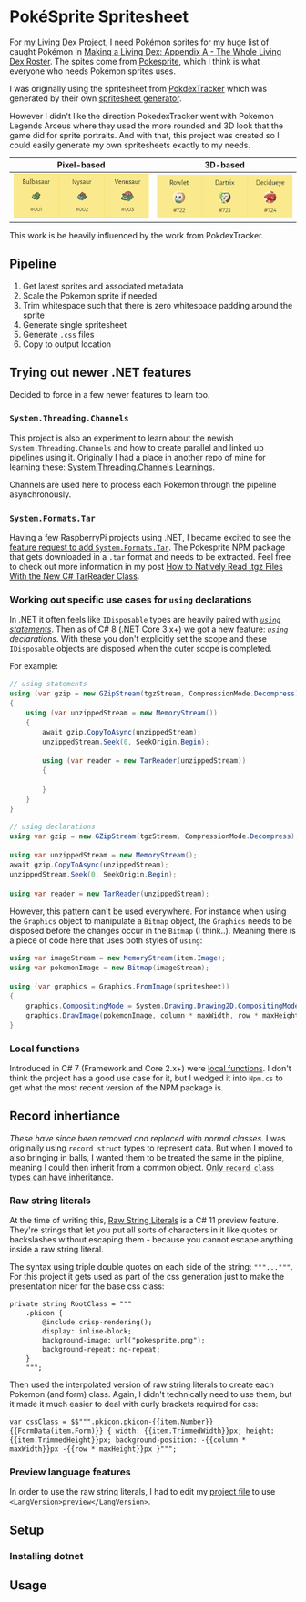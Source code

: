 # PokéSprite Spritesheet
For my Living Dex Project, I need Pokémon sprites for my huge list of caught Pokémon in [Making a Living Dex: Appendix A - The Whole Living Dex Roster](https://www.nikouusitalo.com/blog/making-a-living-dex-appendix-a-the-whole-living-dex-roster/). The spites come from [Pokesprite](https://github.com/msikma/pokesprite), which I think is what everyone who needs Pokémon sprites uses.

I was originally using the spritesheet from [PokdexTracker](https://pokedextracker.com/) which was generated by their own [spritesheet generator](https://github.com/pokedextracker/pokesprite).  

However I didn't like the direction PokedexTracker went with Pokemon Legends Arceus where they used the more rounded and 3D look that the game did for sprite portraits. And with that, this project was created so I could easily generate my own spritesheets exactly to my needs. 

| Pixel-based                                    | 3D-based                                    |
| ---------------------------------------------- | ------------------------------------------- |
| ![image](docs/pokdextracker-pixel-sprites.png) | ![image](docs/pokdextracker-3d-sprites.png) |
                                                

This work is be heavily influenced by the work from PokdexTracker. 

## Pipeline

1. Get latest sprites and associated metadata
1. Scale the Pokemon sprite if needed 
1. Trim whitespace such that there is zero whitespace padding around the sprite
1. Generate single spritesheet
1. Generate `.css` files
1. Copy to output location

## Trying out newer .NET features
Decided to force in a few newer features to learn too. 

### `System.Threading.Channels`
This project is also an experiment to learn about the newish `System.Threading.Channels` and how to create parallel and linked up pipelines using it. Originally I had a place in another repo of mine for learning these: [System.Threading.Channels Learnings](https://github.com/nikouu/System.Threading.Channels-Learnings).

Channels are used here to process each Pokemon through the pipeline asynchronously.

### `System.Formats.Tar`
Having a few RaspberryPi projects using .NET, I became excited to see the [feature request to add `System.Formats.Tar`](https://github.com/dotnet/runtime/issues/65951). The Pokesprite NPM package that gets downloaded in a `.tar` format and needs to be extracted. Feel free to check out more information in my post [How to Natively Read .tgz Files With the New C# TarReader Class](https://www.nikouusitalo.com/how-to-natively-read-tgz-files-with-the-new-c-tarreader-class/).

### Working out specific use cases for `using` declarations
In .NET it often feels like `IDisposable` types are heavily paired with _[`using` statements](https://docs.microsoft.com/en-us/dotnet/csharp/language-reference/keywords/using-statement)_. Then as of C# 8 (.NET Core 3.x+) we got a new feature: _`using` declarations_. With these you don't explicitly set the scope and these `IDisposable` objects are disposed when the outer scope is completed. 

For example:

```csharp
// using statements
using (var gzip = new GZipStream(tgzStream, CompressionMode.Decompress))
{
	using (var unzippedStream = new MemoryStream())
	{
		await gzip.CopyToAsync(unzippedStream);
		unzippedStream.Seek(0, SeekOrigin.Begin);

		using (var reader = new TarReader(unzippedStream))
		{

		}
	}
}
```

```csharp
// using declarations
using var gzip = new GZipStream(tgzStream, CompressionMode.Decompress);

using var unzippedStream = new MemoryStream();
await gzip.CopyToAsync(unzippedStream);
unzippedStream.Seek(0, SeekOrigin.Begin);

using var reader = new TarReader(unzippedStream);
```

However, this pattern can't be used everywhere. For instance when using the `Graphics` object to manipulate a `Bitmap` object, the `Graphics` needs to be disposed before the changes occur in the `Bitmap` (I think..). Meaning there is a piece of code here that uses both styles of `using`:

```csharp
using var imageStream = new MemoryStream(item.Image);
using var pokemonImage = new Bitmap(imageStream);

using (var graphics = Graphics.FromImage(spritesheet))
{
	graphics.CompositingMode = System.Drawing.Drawing2D.CompositingMode.SourceOver;
	graphics.DrawImage(pokemonImage, column * maxWidth, row * maxHeight);
}   
```

### Local functions
Introduced in C# 7 (Framework and Core 2.x+) were [local functions](https://docs.microsoft.com/en-us/dotnet/csharp/programming-guide/classes-and-structs/local-functions). I don't think the project has a good use case for it, but I wedged it into `Npm.cs` to get what the most recent version of the NPM package is. 

## Record inhertiance
_These have since been removed and replaced with normal classes._
I was originally using `record struct` types to represent data. But when I moved to also bringing in balls, I wanted them to be treated the same in the pipline, meaning I could then inherit from a common object. [Only `record class` types can have inheritance](https://docs.microsoft.com/en-us/dotnet/csharp/language-reference/builtin-types/record#inheritance). 

### Raw string literals
At the time of writing this, [Raw String Literals](https://devblogs.microsoft.com/dotnet/csharp-11-preview-updates/) is a C# 11 preview feature. They're strings that let you put all sorts of characters in it like quotes or backslashes without escaping them - because you cannot escape anything inside a raw string literal. 

The syntax using triple double quotes on each side of the string: `"""..."""`. For this project it gets used as part of the css generation just to make the presentation nicer for the base css class:
```
private string RootClass = """
    .pkicon {
        @include crisp-rendering();
        display: inline-block;
        background-image: url("pokesprite.png");
        background-repeat: no-repeat;
    }
    """;
```

Then used the interpolated version of raw string literals to create each Pokemon (and form) class. Again, I didn't technically need to use them, but it made it much easier to deal with curly brackets required for css:
```
var cssClass = $$""".pkicon.pkicon-{{item.Number}}{{FormData(item.Form)}} { width: {{item.TrimmedWidth}}px; height: {{item.TrimmedHeight}}px; background-position: -{{column * maxWidth}}px -{{row * maxHeight}}px }""";

```

### Preview language features
In order to use the raw string literals, I had to edit my [project file](https://docs.microsoft.com/en-us/dotnet/csharp/language-reference/configure-language-version#edit-the-project-file) to use `<LangVersion>preview</LangVersion>`.



## Setup

### Installing dotnet

## Usage


